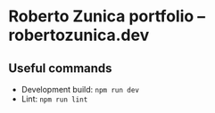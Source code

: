 # Roberto Zunica portfolio – robertozunica.dev

## Useful commands
* Development build: `npm run dev`
* Lint: `npm run lint`

